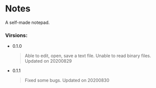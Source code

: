 # Notes
A self-made notepad.
### Virsions:
* 0.1.0
  > Able to edit, open, save a text file. Unable to read binary files. Updated on 20200829
* 0.1.1
  > Fixed some bugs. Updated on 20200830
